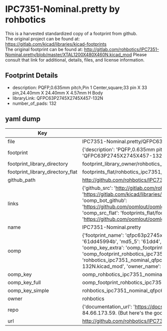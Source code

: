 # IPC7351-Nominal.pretty by rohbotics  
This is a harvested standardized copy of a footprint from github.  
The original project can be found at:  
https://gitlab.com/kicad/libraries/kicad-footprints  
The original footprint can be found at:
http://gitlab.com/rohbotics/IPC7351-Nominal.pretty/blob/master/XTAL1200X480X460N.kicad_mod
Please consult that link for additional, details, files, and license information.  
## Footprint Details
* description: PQFP,0.635mm pitch,Pin 1 Center,square;33 pin X 33 pin,24.40mm X 24.40mm X 4.57mm H Body  
* libraryLink: QFPC63P2745X2745X457-132N  
* number_of_pads: 132  
## yaml dump  
| Key | Value |  
| --- | --- |  
| file | IPC7351-Nominal.pretty/QFPC63P2745X2745X457-132N.kicad_mod |  
| footprint | {'description': 'PQFP,0.635mm pitch,Pin 1 Center,square;33 pin X 33 pin,24.40mm X 24.40mm X 4.57mm H Body', 'libraryLink': 'QFPC63P2745X2745X457-132N', 'number_of_pads': 132} |  
| footprint_library_directory | footprint_library_owner/rohbotics_IPC7351-Nominal.pretty |  
| footprint_library_directory_flat | footprints_flat/rohbotics_ipc7351_nominal_qfpc63p2745x2745x457_132n/working |  
| github_path | http://github.com/rohbotics/IPC7351-Nominal.pretty/blob/master/QFPC63P2745X2745X457-132N.kicad_mod |  
| links | {'github_src': 'http://gitlab.com/rohbotics/IPC7351-Nominal.pretty/blob/master/XTAL1200X480X460N.kicad_mod', 'github_src_repo': 'https://gitlab.com/kicad/libraries/kicad-footprints', 'oomp_bot': 'footprints/rohbotics_ipc7351_nominal_qfpc63p2745x2745x457_132n/working', 'oomp_bot_github': 'https://github.com/oomlout/oomlout_oomp_footprint_bot/tree/main/footprints/rohbotics_ipc7351_nominal_qfpc63p2745x2745x457_132n/working', 'oomp_src_flat': 'footprints_flat/footprints_flat/rohbotics_ipc7351_nominal_qfpc63p2745x2745x457_132n/working', 'oomp_src_flat_github': 'https://github.com/oomlout/oomlout_oomp_footprint_src/tree/main/footprints_flat/rohbotics_ipc7351_nominal_qfpc63p2745x2745x457_132n/working'} |  
| name | IPC7351-Nominal.pretty |  
| oomp | {'footprint_name': 'qfpc63p2745x2745x457_132n', 'library_name': 'ipc7351_nominal', 'md5': '61dd45994b909875710c19d85491eb0c', 'md5_10': '61dd45994b', 'md5_5': '61dd4', 'md5_6': '61dd45', 'oomp_key': 'oomp_rohbotics_ipc7351_nominal_qfpc63p2745x2745x457_132n', 'oomp_key_extra': 'oomp_footprint_rohbotics_ipc7351_nominal_qfpc63p2745x2745x457_132n', 'oomp_key_full': 'oomp_footprint_rohbotics_ipc7351_nominal_qfpc63p2745x2745x457_132n_61dd45', 'oomp_key_simple': 'rohbotics_ipc7351_nominal_qfpc63p2745x2745x457_132n', 'original_filename': 'IPC7351-Nominal.pretty/QFPC63P2745X2745X457-132N.kicad_mod', 'owner_name': 'rohbotics'} |  
| oomp_key | oomp_rohbotics_ipc7351_nominal_qfpc63p2745x2745x457_132n |  
| oomp_key_full | oomp_footprint_rohbotics_ipc7351_nominal_qfpc63p2745x2745x457_132n |  
| oomp_key_simple | rohbotics_ipc7351_nominal_qfpc63p2745x2745x457_132n |  
| owner | rohbotics |  
| repo | {'documentation_url': 'https://docs.github.com/rest/overview/resources-in-the-rest-api#rate-limiting', 'message': "API rate limit exceeded for 84.66.173.59. (But here's the good news: Authenticated requests get a higher rate limit. Check out the documentation for more details.)"} |  
| url | http://github.com/rohbotics/IPC7351-Nominal.pretty |  

